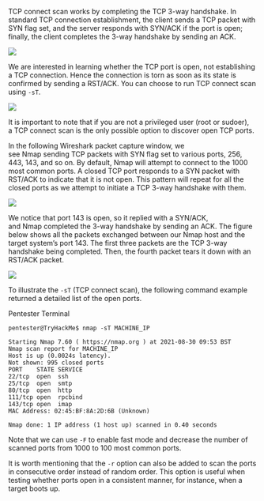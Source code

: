 TCP connect scan works by completing the TCP 3-way handshake. In standard TCP connection establishment, the client sends a TCP packet with SYN flag set, and the server responds with SYN/ACK if the port is open; finally, the client completes the 3-way handshake by sending an ACK.

![](https://tryhackme-images.s3.amazonaws.com/user-uploads/5f04259cf9bf5b57aed2c476/room-content/8390020a13d6f22f49233833f6265de6.png)

We are interested in learning whether the TCP port is open, not establishing a TCP connection. Hence the connection is torn as soon as its state is confirmed by sending a RST/ACK. You can choose to run TCP connect scan using `-sT`.

![](https://tryhackme-images.s3.amazonaws.com/user-uploads/5f04259cf9bf5b57aed2c476/room-content/514972cd54b3f58c83f951978ea9183e.png)

It is important to note that if you are not a privileged user (root or sudoer), a TCP connect scan is the only possible option to discover open TCP ports.

In the following Wireshark packet capture window, we see Nmap sending TCP packets with SYN flag set to various ports, 256, 443, 143, and so on. By default, Nmap will attempt to connect to the 1000 most common ports. A closed TCP port responds to a SYN packet with RST/ACK to indicate that it is not open. This pattern will repeat for all the closed ports as we attempt to initiate a TCP 3-way handshake with them.

![](https://tryhackme-images.s3.amazonaws.com/user-uploads/5f04259cf9bf5b57aed2c476/room-content/a975503bd3e006bd32147ba9c9faede4.png)

We notice that port 143 is open, so it replied with a SYN/ACK, and Nmap completed the 3-way handshake by sending an ACK. The figure below shows all the packets exchanged between our Nmap host and the target system’s port 143. The first three packets are the TCP 3-way handshake being completed. Then, the fourth packet tears it down with an RST/ACK packet.

![](https://tryhackme-images.s3.amazonaws.com/user-uploads/5f04259cf9bf5b57aed2c476/room-content/19ebc8172c930867c50e214b630ef4ec.png)

To illustrate the `-sT` (TCP connect scan), the following command example returned a detailed list of the open ports.

Pentester Terminal

```shell-session
pentester@TryHackMe$ nmap -sT MACHINE_IP

Starting Nmap 7.60 ( https://nmap.org ) at 2021-08-30 09:53 BST
Nmap scan report for MACHINE_IP
Host is up (0.0024s latency).
Not shown: 995 closed ports
PORT    STATE SERVICE
22/tcp  open  ssh
25/tcp  open  smtp
80/tcp  open  http
111/tcp open  rpcbind
143/tcp open  imap
MAC Address: 02:45:BF:8A:2D:6B (Unknown)

Nmap done: 1 IP address (1 host up) scanned in 0.40 seconds
```

Note that we can use `-F` to enable fast mode and decrease the number of scanned ports from 1000 to 100 most common ports.

It is worth mentioning that the `-r` option can also be added to scan the ports in consecutive order instead of random order. This option is useful when testing whether ports open in a consistent manner, for instance, when a target boots up.